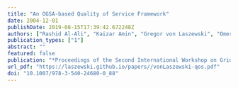 ```yaml
---
title: "An OGSA-based Quality of Service Framework"
date: 2004-12-01
publishDate: 2019-08-15T17:39:42.672248Z
authors: ["Rashid Al-Ali", "Kaizar Amin", "Gregor von Laszewski", "Omer Rana", "David Walker"]
publication_types: ["1"]
abstract: ""
featured: false
publication: "*Proceedings of the Second International Workshop on Grid and Cooperative Computing (GCC2003)*"
url_pdf: "https://laszewski.github.io/papers//vonLaszewski-qos.pdf"
doi: "10.1007/978-3-540-24680-0_88"
---
```


